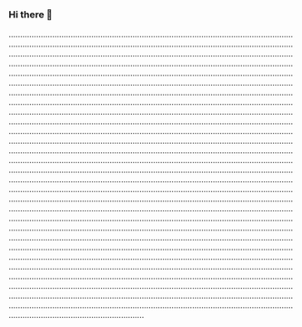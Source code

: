 ### Hi there 👋

.......................................................................................................................................................................................................................................................................................................................................................................................................................................................................................................................................................................................................................................................................................................................................................................................................................................................................................................................................................................................................................................................................................................................................................................................................................................................................................................................................................................................................................................................................................................................................................................................................................................................................................................................................................................................................................................................................................................................................................................................................................................................................................................................................................................................................................................................................................................................................................................................................................................................................................................................................................................................................................................................................................................................................................................................................................................................................................................................................................................................................................................................................................................................................................................................................................................................................................................................................................................................................................................................................................................................................................................................................................................................................................................................................................................................................